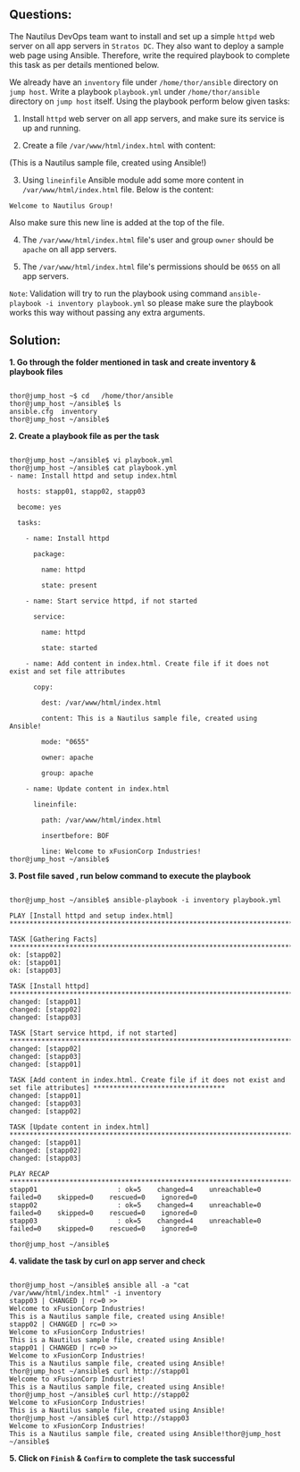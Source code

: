 

## Questions:

The Nautilus DevOps team want to install and set up a simple `httpd` web server on all app servers in `Stratos DC`. They also want to deploy a sample web page using Ansible. Therefore, write the required playbook to complete this task as per details mentioned below.


We already have an `inventory` file under `/home/thor/ansible` directory on `jump host`. Write a playbook `playbook.yml` under `/home/thor/ansible` directory on `jump host` itself. Using the playbook perform below given tasks:


1. Install `httpd` web server on all app servers, and make sure its service is up and running.


2. Create a file `/var/www/html/index.html` with content:


(This is a Nautilus sample file, created using Ansible!)


3. Using `lineinfile` Ansible module add some more content in `/var/www/html/index.html` file. Below is the content:

`Welcome to Nautilus Group!`


Also make sure this new line is added at the top of the file.


4. The `/var/www/html/index.html` file's user and group `owner` should be `apache` on all app servers.


5. The `/var/www/html/index.html` file's permissions should be `0655` on all app servers.


`Note`: Validation will try to run the playbook using command `ansible-playbook -i inventory playbook.yml` so please make sure the playbook works this way without passing any extra arguments.


## Solution:  

**1. Go through the folder mentioned in task and create inventory & playbook files**

```

thor@jump_host ~$ cd   /home/thor/ansible 
thor@jump_host ~/ansible$ ls
ansible.cfg  inventory
thor@jump_host ~/ansible$ 
```

**2. Create a playbook file   as per the task**

```

thor@jump_host ~/ansible$ vi playbook.yml
thor@jump_host ~/ansible$ cat playbook.yml
- name: Install httpd and setup index.html

  hosts: stapp01, stapp02, stapp03

  become: yes

  tasks:

    - name: Install httpd

      package:

        name: httpd

        state: present

    - name: Start service httpd, if not started

      service:

        name: httpd

        state: started

    - name: Add content in index.html. Create file if it does not exist and set file attributes

      copy:

        dest: /var/www/html/index.html

        content: This is a Nautilus sample file, created using Ansible!

        mode: "0655"

        owner: apache

        group: apache

    - name: Update content in index.html

      lineinfile:

        path: /var/www/html/index.html

        insertbefore: BOF

        line: Welcome to xFusionCorp Industries!
thor@jump_host ~/ansible$ 
```

**3. Post file saved , run below command to execute the playbook**

```

thor@jump_host ~/ansible$ ansible-playbook -i inventory playbook.yml

PLAY [Install httpd and setup index.html] **********************************************************************************

TASK [Gathering Facts] *****************************************************************************************************
ok: [stapp02]
ok: [stapp01]
ok: [stapp03]

TASK [Install httpd] *******************************************************************************************************
changed: [stapp01]
changed: [stapp02]
changed: [stapp03]

TASK [Start service httpd, if not started] *********************************************************************************
changed: [stapp02]
changed: [stapp03]
changed: [stapp01]

TASK [Add content in index.html. Create file if it does not exist and set file attributes] *********************************
changed: [stapp01]
changed: [stapp03]
changed: [stapp02]

TASK [Update content in index.html] ****************************************************************************************
changed: [stapp01]
changed: [stapp02]
changed: [stapp03]

PLAY RECAP *****************************************************************************************************************
stapp01                    : ok=5    changed=4    unreachable=0    failed=0    skipped=0    rescued=0    ignored=0   
stapp02                    : ok=5    changed=4    unreachable=0    failed=0    skipped=0    rescued=0    ignored=0   
stapp03                    : ok=5    changed=4    unreachable=0    failed=0    skipped=0    rescued=0    ignored=0   

thor@jump_host ~/ansible$ 
```

**4. validate the task by curl on app server and check**

```

thor@jump_host ~/ansible$ ansible all -a "cat /var/www/html/index.html" -i inventory
stapp03 | CHANGED | rc=0 >>
Welcome to xFusionCorp Industries!
This is a Nautilus sample file, created using Ansible!
stapp02 | CHANGED | rc=0 >>
Welcome to xFusionCorp Industries!
This is a Nautilus sample file, created using Ansible!
stapp01 | CHANGED | rc=0 >>
Welcome to xFusionCorp Industries!
This is a Nautilus sample file, created using Ansible!
thor@jump_host ~/ansible$ curl http://stapp01
Welcome to xFusionCorp Industries!
This is a Nautilus sample file, created using Ansible!
thor@jump_host ~/ansible$ curl http://stapp02
Welcome to xFusionCorp Industries!
This is a Nautilus sample file, created using Ansible!
thor@jump_host ~/ansible$ curl http://stapp03
Welcome to xFusionCorp Industries!
This is a Nautilus sample file, created using Ansible!thor@jump_host ~/ansible$ 
```

**5. Click on `Finish` & `Confirm` to complete the task successful**
